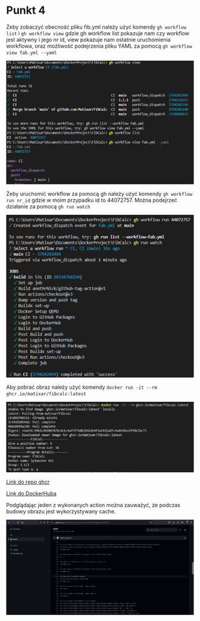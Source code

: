 # Punkt 4
Żeby zobaczyć obecność pliku fib.yml należy użyć komendy ```gh workflow list``` i ```gh workflow view``` gdzie gh workflow list pokazuje nam czy workflow jest aktywny i jego nr id,
view pokazuje nam ostatnie uruchomienia workflowa, oraz możliwość podejrzenia pliku YAML za pomocą ```gh workflow view fab.yml --yaml```

![This is an image](/screenshots/p4_1.png)

Żeby uruchomić workflow za pomocą gh należy użyć komendy ```gh workflow run nr_id``` gdzie w moim przypadku id to 44072757. Można podejrzeć działanie za pomocą ```gh run watch```

![This is an image](/screenshots/p4_2.png)

Aby pobrać obraz należy użyć komendy ```docker run -it --rm ghcr.io/matixar/fibcalc:latest```

![This is an image](/screenshots/p4_3.png)


[Link do repo ghcr](https://github.com/matixar/FibCalc/pkgs/container/fibcalc)

[Link do DockerHuba](https://hub.docker.com/repository/docker/matixar/fibcalc)

Podglądając jeden z wykonanych action można zauważyć, że podczas budowy obrazu jest wykorzystywany cache.

![This is an image](/screenshots/p4_4.png)

